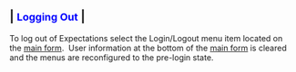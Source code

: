 | <font color="#0000FF" size="4"><b>Logging Out</b></font> |
-----

To log out of Expectations select the Login/Logout menu item located on the 
[main form](<7jjr.md>).&nbsp; User information at the bottom of 
the [main form](<7jjr.md>) is cleared and the menus are 
reconfigured to the pre-login state.